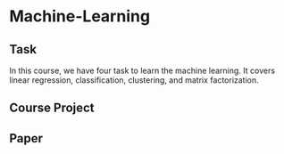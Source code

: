 # Machine-Learning
## Task
In this course, we have four task to learn the machine learning. It covers linear regression, classification, clustering, and matrix factorization.


## Course Project


## Paper
